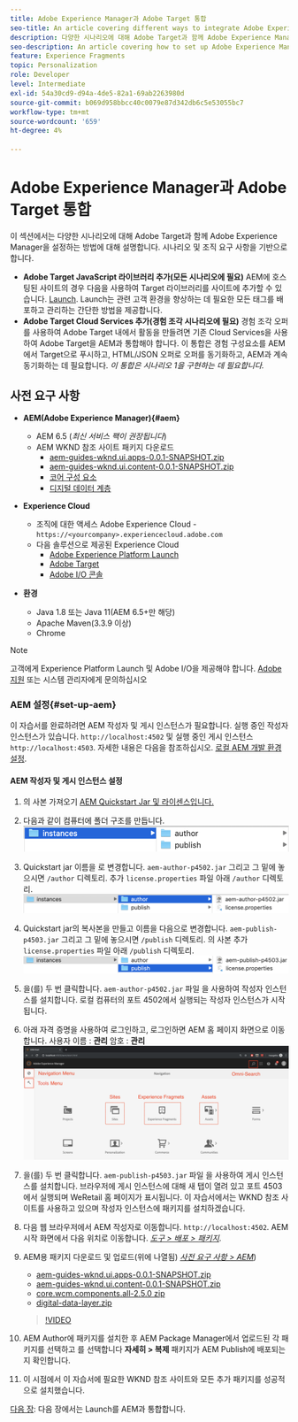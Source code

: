 ```yaml
---
title: Adobe Experience Manager과 Adobe Target 통합
seo-title: An article covering different ways to integrate Adobe Experience Manager(AEM) with Adobe Target for delivering personalized content.
description: 다양한 시나리오에 대해 Adobe Target과 함께 Adobe Experience Manager을 설정하는 방법을 다루는 문서입니다.
seo-description: An article covering how to set up Adobe Experience Manager with Adobe Target for different scenarios.
feature: Experience Fragments
topic: Personalization
role: Developer
level: Intermediate
exl-id: 54a30cd9-d94a-4de5-82a1-69ab2263980d
source-git-commit: b069d958bbcc40c0079e87d342db6c5e53055bc7
workflow-type: tm+mt
source-wordcount: '659'
ht-degree: 4%

---
```


# Adobe Experience Manager과 Adobe Target 통합

이 섹션에서는 다양한 시나리오에 대해 Adobe Target과 함께 Adobe Experience Manager을 설정하는 방법에 대해 설명합니다. 시나리오 및 조직 요구 사항을 기반으로 합니다.

* **Adobe Target JavaScript 라이브러리 추가(모든 시나리오에 필요)**
AEM에 호스팅된 사이트의 경우 다음을 사용하여 Target 라이브러리를 사이트에 추가할 수 있습니다. [Launch](https://experienceleague.adobe.com/docs/experience-platform/tags/home.html). Launch는 관련 고객 환경을 향상하는 데 필요한 모든 태그를 배포하고 관리하는 간단한 방법을 제공합니다.
* **Adobe Target Cloud Services 추가(경험 조각 시나리오에 필요)**
경험 조각 오퍼를 사용하여 Adobe Target 내에서 활동을 만들려면 기존 Cloud Services을 사용하여 Adobe Target을 AEM과 통합해야 합니다. 이 통합은 경험 구성요소를 AEM에서 Target으로 푸시하고, HTML/JSON 오퍼로 오퍼를 동기화하고, AEM과 계속 동기화하는 데 필요합니다. 
*이 통합은 시나리오 1을 구현하는 데 필요합니다.*

## 사전 요구 사항

* **AEM(Adobe Experience Manager){#aem}**
   * AEM 6.5 (*최신 서비스 팩이 권장됩니다*)
   * AEM WKND 참조 사이트 패키지 다운로드
      * [aem-guides-wknd.ui.apps-0.0.1-SNAPSHOT.zip](https://github.com/adobe/aem-guides-wknd/releases/download/archetype-18.1/aem-guides-wknd.ui.apps-0.0.1-SNAPSHOT.zip)
      * [aem-guides-wknd.ui.content-0.0.1-SNAPSHOT.zip](https://github.com/adobe/aem-guides-wknd/releases/download/archetype-18.1/aem-guides-wknd.ui.content-0.0.1-SNAPSHOT.zip)
      * [코어 구성 요소](https://github.com/adobe/aem-core-wcm-components/releases/download/core.wcm.components.reactor-2.5.0/core.wcm.components.all-2.5.0.zip)
      * [디지털 데이터 계층](assets/implementation/digital-data-layer.zip)

* **Experience Cloud**
   * 조직에 대한 액세스 Adobe Experience Cloud - `https://<yourcompany>.experiencecloud.adobe.com`
   * 다음 솔루션으로 제공된 Experience Cloud
      * [Adobe Experience Platform Launch](https://experiencecloud.adobe.com)
      * [Adobe Target](https://experiencecloud.adobe.com)
      * [Adobe I/O 콘솔](https://console.adobe.io)

* **환경**
   * Java 1.8 또는 Java 11(AEM 6.5+만 해당)
   * Apache Maven(3.3.9 이상)
   * Chrome

>[!NOTE]
>
> 고객에게 Experience Platform Launch 및 Adobe I/O을 제공해야 합니다. [Adobe 지원](https://helpx.adobe.com/kr/contact/enterprise-support.ec.html) 또는 시스템 관리자에게 문의하십시오

### AEM 설정{#set-up-aem}

이 자습서를 완료하려면 AEM 작성자 및 게시 인스턴스가 필요합니다. 실행 중인 작성자 인스턴스가 있습니다. `http://localhost:4502` 및 실행 중인 게시 인스턴스 `http://localhost:4503`. 자세한 내용은 다음을 참조하십시오. [로컬 AEM 개발 환경 설정](https://helpx.adobe.com/experience-manager/kt/platform-repository/using/local-aem-dev-environment-article-setup.html).

#### AEM 작성자 및 게시 인스턴스 설정

1. 의 사본 가져오기 [AEM Quickstart Jar 및 라이센스입니다.](https://helpx.adobe.com/experience-manager/6-5/sites/deploying/using/deploy.html#GettingtheSoftware)
2. 다음과 같이 컴퓨터에 폴더 구조를 만듭니다.
   ![폴더 구조](assets/implementation/aem-setup-1.png)
3. Quickstart jar 이름을 로 변경합니다. `aem-author-p4502.jar` 그리고 그 밑에 놓으시면 `/author` 디렉토리. 추가 `license.properties` 파일 아래 `/author` 디렉토리.
   ![AEM 작성자 인스턴스](assets/implementation/aem-setup-author.png)
4. Quickstart jar의 복사본을 만들고 이름을 다음으로 변경합니다. `aem-publish-p4503.jar` 그리고 그 밑에 놓으시면 `/publish` 디렉토리. 의 사본 추가 `license.properties` 파일 아래 `/publish` 디렉토리.
   ![AEM 게시 인스턴스](assets/implementation/aem-setup-publish.png)
5. 을(를) 두 번 클릭합니다. `aem-author-p4502.jar` 파일 을 사용하여 작성자 인스턴스를 설치합니다. 로컬 컴퓨터의 포트 4502에서 실행되는 작성자 인스턴스가 시작됩니다.
6. 아래 자격 증명을 사용하여 로그인하고, 로그인하면 AEM 홈 페이지 화면으로 이동합니다.
사용자 이름 : **관리**
암호 : **관리**
   ![AEM 게시 인스턴스](assets/implementation/aem-author-home-page.png)
7. 을(를) 두 번 클릭합니다. `aem-publish-p4503.jar` 파일 을 사용하여 게시 인스턴스를 설치합니다. 브라우저에 게시 인스턴스에 대해 새 탭이 열려 있고 포트 4503에서 실행되며 WeRetail 홈 페이지가 표시됩니다. 이 자습서에서는 WKND 참조 사이트를 사용하고 있으며 작성자 인스턴스에 패키지를 설치하겠습니다.
8. 다음 웹 브라우저에서 AEM 작성자로 이동합니다. `http://localhost:4502`. AEM 시작 화면에서 다음 위치로 이동합니다. *[도구 > 배포 > 패키지](http://localhost:4502/crx/packmgr/index.jsp)*.
9. AEM용 패키지 다운로드 및 업로드(위에 나열됨) *[사전 요구 사항 > AEM](#aem)*)
   * [aem-guides-wknd.ui.apps-0.0.1-SNAPSHOT.zip](https://github.com/adobe/aem-guides-wknd/releases/download/archetype-18.1/aem-guides-wknd.ui.apps-0.0.1-SNAPSHOT.zip)
   * [aem-guides-wknd.ui.content-0.0.1-SNAPSHOT.zip](https://github.com/adobe/aem-guides-wknd/releases/download/archetype-18.1/aem-guides-wknd.ui.content-0.0.1-SNAPSHOT.zip)
   * [core.wcm.components.all-2.5.0 zip](https://github.com/adobe/aem-core-wcm-components/releases/download/core.wcm.components.reactor-2.5.0/core.wcm.components.all-2.5.0.zip)
   * [digital-data-layer.zip](assets/implementation/digital-data-layer.zip)

   >[!VIDEO](https://video.tv.adobe.com/v/28377?quality=12&learn=on)
10. AEM Author에 패키지를 설치한 후 AEM Package Manager에서 업로드된 각 패키지를 선택하고 를 선택합니다 **자세히 > 복제** 패키지가 AEM Publish에 배포되는지 확인합니다.
11. 이 시점에서 이 자습서에 필요한 WKND 참조 사이트와 모든 추가 패키지를 성공적으로 설치했습니다.

[다음 장](./using-launch-adobe-io.md): 다음 장에서는 Launch를 AEM과 통합합니다.
